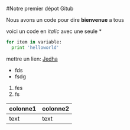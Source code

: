 #Notre premier dépot Gitub

Nous avons un code pour dire  **bienvenue** a tous

voici un code en *italic* avec une seule *

```python
for item in variable:
  print 'helloworld'

  ```

  mettre un lien: [Jedha](https://jedha.co)

  * fds
  * fsdg

  1. fes
  2. fs

  |colonne1|colonne2|
  |--|--|
  |text|text|
